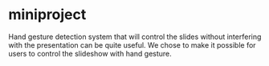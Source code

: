 # miniproject
Hand gesture detection system that will control the slides without interfering with the presentation can be quite useful. We chose to make it possible for users to control the slideshow with hand gesture.
